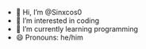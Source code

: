 - 👋 Hi, I’m @Sinxcos0
- 👀 I’m interested in coding
- 🌱 I’m currently learning programming
- 😄 Pronouns: he/him


<!---
Sinxcos0/Sinxcos0 is a ✨ special ✨ repository because its `README.md` (this file) appears on your GitHub profile.
You can click the Preview link to take a look at your changes.
--->
